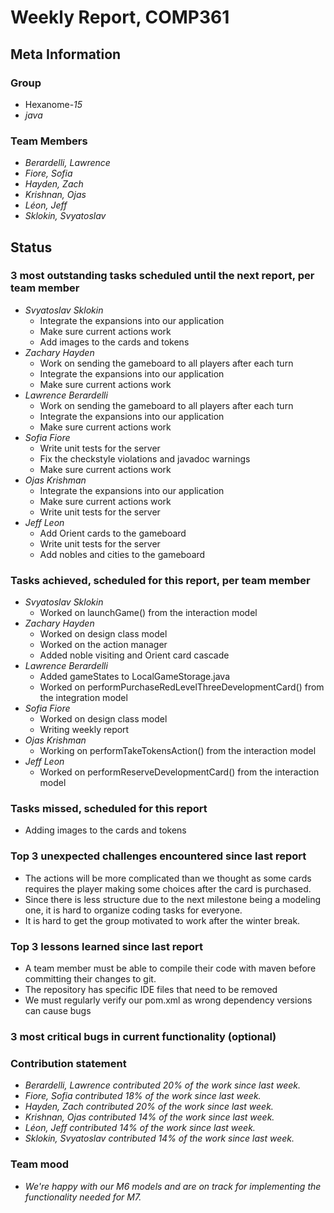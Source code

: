 # Weekly Report, COMP361

## Meta Information

### Group

 * Hexanome-*15*
 * *java*

### Team Members

 * *Berardelli, Lawrence*
 * *Fiore, Sofia*
 * *Hayden, Zach*
 * *Krishnan, Ojas*
 * *Léon, Jeff*
 * *Sklokin, Svyatoslav*

## Status

### 3 most outstanding tasks scheduled until the next report, per team member

* *Svyatoslav Sklokin*
   * Integrate the expansions into our application
   * Make sure current actions work
   * Add images to the cards and tokens
 * *Zachary Hayden*
   * Work on sending the gameboard to all players after each turn
   * Integrate the expansions into our application
   * Make sure current actions work
 * *Lawrence Berardelli*
   * Work on sending the gameboard to all players after each turn
   * Integrate the expansions into our application
   * Make sure current actions work
 * *Sofia Fiore*
   * Write unit tests for the server
   * Fix the checkstyle violations and javadoc warnings
   * Make sure current actions work
 * *Ojas Krishman*
   * Integrate the expansions into our application
   * Make sure current actions work
   * Write unit tests for the server
 * *Jeff Leon*
   * Add Orient cards to the gameboard
   * Write unit tests for the server
   * Add nobles and cities to the gameboard

### Tasks achieved, scheduled for this report, per team member

 * *Svyatoslav Sklokin*
   * Worked on launchGame() from the interaction model
 * *Zachary Hayden*
   * Worked on design class model
   * Worked on the action manager
   * Added noble visiting and Orient card cascade
 * *Lawrence Berardelli*
   * Added gameStates to LocalGameStorage.java
   * Worked on performPurchaseRedLevelThreeDevelopmentCard() from the integration model
 * *Sofia Fiore*
   * Worked on design class model
   * Writing weekly report
 * *Ojas Krishman*
   * Working on performTakeTokensAction() from the interaction model
 * *Jeff Leon*
   * Worked on performReserveDevelopmentCard() from the interaction model

### Tasks missed, scheduled for this report

  * Adding images to the cards and tokens

### Top 3 unexpected challenges encountered since last report

 * The actions will be more complicated than we thought as some cards requires the player making some choices after the card is purchased.
 * Since there is less structure due to the next milestone being a modeling one, it is hard to organize coding tasks for everyone.
 * It is hard to get the group motivated to work after the winter break.

### Top 3 lessons learned since last report

 * A team member must be able to compile their code with maven before committing their changes to git.
 * The repository has specific IDE files that need to be removed
 * We must regularly verify our pom.xml as wrong dependency versions can cause bugs 

### 3 most critical bugs in current functionality (optional)


### Contribution statement

 * *Berardelli, Lawrence contributed 20% of the work since last week.*
 * *Fiore, Sofia contributed 18% of the work since last week.*
 * *Hayden, Zach contributed 20% of the work since last week.*
 * *Krishnan, Ojas contributed 14% of the work since last week.*
 * *Léon, Jeff contributed 14% of the work since last week.*
 * *Sklokin, Svyatoslav contributed 14% of the work since last week.*

### Team mood

 * *We're happy with our M6 models and are on track for implementing the functionality needed for M7.*
